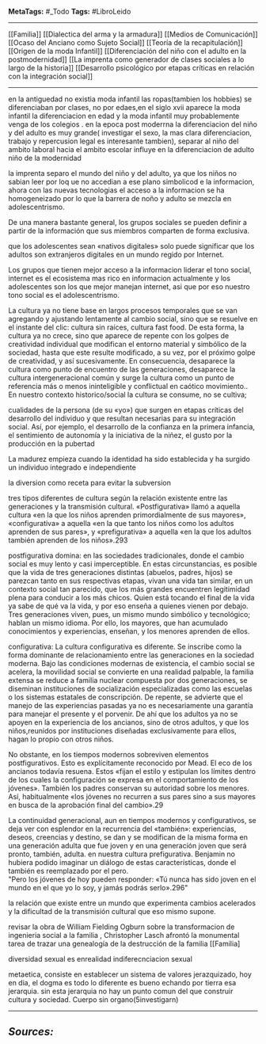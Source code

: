 **MetaTags:** #_Todo
**Tags:** #LibroLeido
- - -
[[Familia]]
[[Dialectica del arma y la armadura]] 
[[Medios de Comunicación]]
[[Ocaso del Anciano como Sujeto Social]]
[[Teoría de la recapitulación]]
[[Origen de la moda Infantil]]
[[Diferenciación del niño con el adulto en la postmodernidad]]
[[La imprenta como generador de clases sociales a lo largo de la historia]]
[[Desarrollo psicológico por etapas críticas en relación con la integración social]]
- - - 

en la antiguedad no existia moda infantil las ropas(tambien los hobbies) se diferenciaban por clases, no por edaes,en el siglo xvii aparece la moda infantil la diferenciacion en edad y la moda infantil muy probablemente venga de los colegios . en la epoca post moderrna la diferenciacion del niño y del adulto es muy grande( investigar el sexo, la mas clara diferenciacion, trabajo y repercusion legal es interesante tambien), separar al niño del ambito laboral hacia el ambito escolar influye en la diferenciacion de adulto niño de la modernidad

la imprenta separo el mundo del niño y del adulto, ya que los niños no sabian leer por loq ue no accedian a ese plano simbolicod e la informacion, ahora con las nuevas tecnologias el acceso a la informacion se ha homogeneizado por lo que la barrera de noño y adulto se mezcla en adolescentrismo.

 De una manera bastante general, los grupos sociales se pueden definir a partir de la información que sus miembros comparten de forma exclusiva.

que los adolescentes sean «nativos digitales» solo puede significar que los
adultos son extranjeros digitales en un mundo regido por Internet.


Los grupos que tienen mejor acceso a la informacion liderar el tono social, internet es el ecosistema mas rico en informacion actualmente y los adolescentes son los que mejor manejan internet, asi que por eso nuestro tono social es el adolescentrismo.

 La cultura ya no tiene base en largos procesos
temporales que se van agregando y ajustando lentamente al cambio social,
sino que se resuelve en el instante del clic: cultura sin raíces, cultura fast
food. De esta forma, la cultura ya no crece, sino que aparece de repente con
los golpes de creatividad individual que modifican el entorno material y
simbólico de la sociedad, hasta que este resulte modificado, a su vez, por el
próximo golpe de creatividad, y así sucesivamente. En consecuencia,
desaparece la cultura como punto de encuentro de las generaciones,
desaparece la cultura intergeneracional común y surge la cultura como un
punto de referencia más o menos ininteligible y conflictual en caótico
movimiento.. En nuestro contexto historico/social la cultura se consume, no se cultiva;

 cualidades de la persona (de su «yo») que surgen en etapas críticas del desarrollo del
individuo y que resultan necesarias para su integración social. Así, por
ejemplo, el desarrollo de la confianza en la primera infancia, el sentimiento
de autonomía y la iniciativa de la niñez, el gusto por la producción en la
pubertad

La madurez empieza cuando la identidad ha sido establecida y ha surgido un individuo integrado e
independiente

la diversion como receta para evitar la subversion

 tres tipos
diferentes de cultura según la relación existente entre las generaciones y la
transmisión cultural. «Postfigurativa» llamó a aquella cultura «en la que los
niños aprenden primordialmente de sus mayores», «configurativa» a aquella
«en la que tanto los niños como los adultos aprenden de sus pares», y
«prefigurativa» a aquella «en la que los adultos también aprenden de los
niños».293


postfigurativa domina: en las sociedades tradicionales, donde
el cambio social es muy lento y casi imperceptible. En estas circunstancias,
es posible que la vida de tres generaciones distintas (abuelos, padres, hijos)
se parezcan tanto en sus respectivas etapas, vivan una vida tan similar, en
un contexto social tan parecido, que los más grandes encuentren legitimidad
plena para conducir a los más chicos. Quien está tocando el final de la vida
ya sabe de qué va la vida, y por eso enseña a quienes vienen por debajo.
Tres generaciones viven, pues, un mismo mundo simbólico y tecnológico;
hablan un mismo idioma. Por ello, los mayores, que han acumulado
conocimientos y experiencias, enseñan, y los menores aprenden de ellos.

configurativa:
La cultura configurativa es diferente. Se inscribe como la forma
dominante de relacionamiento entre las generaciones en la sociedad
moderna. Bajo las condiciones modernas de existencia, el cambio social se
acelera, la movilidad social se convierte en una realidad palpable, la familia
extensa se reduce a familia nuclear compuesta por dos generaciones, se
diseminan instituciones de socialización especializadas como las escuelas o
los sistemas estatales de conscripción. De repente, se advierte que el manejo
de las experiencias pasadas ya no es necesariamente una garantía para
manejar el presente y el porvenir. De ahí que los adultos ya no se apoyen en
la experiencia de los ancianos, sino de otros adultos, y que los niños,reunidos por instituciones diseñadas exclusivamente para ellos, hagan lo
propio con otros niños.

No obstante, en los tiempos modernos sobreviven elementos
postfigurativos. Esto es explícitamente reconocido por Mead. El eco de los
ancianos todavía resuena. Estos «fijan el estilo y estipulan los límites dentro
de los cuales la configuración se expresa en el comportamiento de los
jóvenes». También los padres conservan su autoridad sobre los menores.
Así, habitualmente «los jóvenes no recurren a sus pares sino a sus mayores
en busca de la aprobación final del cambio».29

La continuidad generacional, aun en tiempos modernos y configurativos,
se deja ver con esplendor en la recurrencia del «también»: experiencias,
deseos, creencias y destino, se dan y se modifican de la misma forma en
una generación adulta que fue joven y en una generación joven que será
pronto, también, adulta.   en nuestra
cultura prefigurativa. Benjamin no hubiera podido imaginar un diálogo de
estas características, donde el también es reemplazado por el pero.  
"Pero los jóvenes de hoy pueden responder: «Tú nunca has sido joven en el
mundo en el que yo lo soy, y jamás podrás serlo».296"


 la relación que existe entre un mundo que experimenta
cambios acelerados y la dificultad de la transmisión cultural que eso mismo
supone.

revisar la obra de William Fielding Ogburn sobre la transformacion de ingenieria social
a la familia ,  Christopher Lasch afrontó la
monumental tarea de trazar una genealogía de la destrucción de la familia [[Familia]

diversidad sexual es enrealidad indiferecnciacion sexual

metaetica, consiste en establecer un sistema de valores jerazquizado, hoy en dia, el dogma es todo lo diferente es bueno echando por tierra esa jerarquia. sin esta jerarquia no hay un punto comun del que construir cultura y sociedad.
Cuerpo sin organo(5investigarn)

- - - 
## ***Sources:***